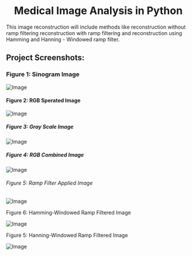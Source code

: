<h1 align="center" id="title">Medical Image Analysis in Python</h1>

<p id="description"> This image reconstruction will include methods like reconstruction without ramp filtering reconstruction with ramp filtering and reconstruction using Hamming and Hanning - Windowed ramp filter.</p>

<h2>Project Screenshots:</h2>


<h3>Figure 1: Sinogram Image</h3>


![Image](https://github.com/users/keerthirajendran27/projects/1/assets/163648211/20a8ccc8-1e07-45bb-a997-655ca5c98369)


<h4>Figure 2: RGB Sperated Image</h4>


![Image](https://github.com/users/keerthirajendran27/projects/1/assets/163648211/8dcaa811-b084-4248-a0dd-945da350b985)

<h5>Figure 3: Gray Scale Image </h5>


![Image](https://github.com/users/keerthirajendran27/projects/1/assets/163648211/7f6b5ea5-fc36-47c8-85d1-b1c9c73e076e)

<h5>Figure 4: RGB Combined Image</h5>



![Image](https://github.com/users/keerthirajendran27/projects/1/assets/163648211/3066a40d-73b7-47de-9834-73d6f6567ae0)

<h6>Figure 5: Ramp Filter Applied Image</h6>


![Image](https://github.com/users/keerthirajendran27/projects/1/assets/163648211/addbdd1a-785f-4172-8502-63e9e130ac11)

<h7>Figure 6: Hamming-Windowed Ramp Filtered Image</h7>



![Image](https://github.com/users/keerthirajendran27/projects/1/assets/163648211/180810a5-7947-47e2-b52f-727b24006047)

<h8>Figure 5: Hanning-Windowed Ramp Filtered Image</h8>



![Image](https://github.com/users/keerthirajendran27/projects/1/assets/163648211/3e906db0-6698-4a3e-816b-1fa29a309809)
